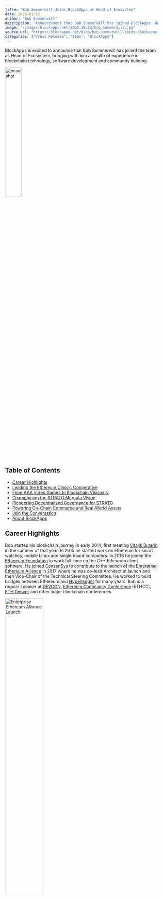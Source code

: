 ```yaml
---
title: "Bob Summerwill Joins BlockApps as Head of Ecosystem"
date: 2025-01-13
author: "Bob Summerwill"
description: "Announcement that Bob Summerwill has joined BlockApps  Head of Ecosystem."
image: "/images/blockapps.net/2025.10.13/bob_summerwill.jpg"
source_url: "https://blockapps.net/blog/bob-summerwill-joins-blockapps-as-key-industry-leader/"
categories: ["Press Release", "Team", "BlockApps"]
---
```


BlockApps is excited to announce that Bob Summerwill has joined the team as Head of Ecosystem, bringing with him a wealth of experience in blockchain technology, software development and community building.

<img src="{{ site.baseurl }}/images/blockapps.net/2025.10.13/bob_summerwill.jpg" alt="headshot" style="width: 33%;">

## Table of Contents

- [Career Highlights](#career-highlights)
- [Leading the Ethereum Classic Cooperative](#leading-the-ethereum-classic-cooperative)
- [From AAA Video Games to Blockchain Visionary](#from-aaa-video-games-to-blockchain-visionary)
- [Championing the STRATO Mercata Vision](#championing-the-strato-mercata-vision)
- [Pioneering Decentralized Governance for STRATO](#pioneering-decentralized-governance-for-strato)
- [Powering On-Chain Commerce and Real-World Assets](#powering-on-chain-commerce-and-real-world-assets)
- [Join the Conversation](#join-the-conversation)
- [About BlockApps](#about-blockapps)

## Career Highlights

Bob started his blockchain journey in early 2014, first meeting [Vitalik Buterin](https://x.com/VitalikButerin) in the summer of that year. In 2015 he started work on Ethereum for smart watches, mobile Linux and single board computers. In 2016 he joined the [Ethereum Foundation](https://ethereum.foundation/) to work full-time on the C++ Ethereum client software. He joined [ConsenSys](https://consensys.io/) to contribute to the launch of the [Enterprise Ethereum Alliance](https://entethalliance.com) in 2017 where he was co-lead Architect at launch and then Vice-Chair of the Technical Steering Committee. He worked to build bridges between Ethereum and [Hyperledger](https://www.hyperledger.org/) for many years. Bob is a regular speaker at [DEVCON](https://devcon.org), [Ethereum Community Conference](https://ethcc.io/) (ETHCC), [ETH Denver](https://www.ethdenver.com/) and other major blockchain conferences.

<img src="{{ site.baseurl }}/images/blockapps.net/2025.10.13/enteth20170110_withv.jpg" alt="Enterprise Ethereum Alliance Launch" style="width: 50%;">

## Leading the Ethereum Classic Cooperative

In 2019 he joined the [Ethereum Classic Cooperative](https://etccooperative.org) where he served as Executive Director for the last six years, fostering collaboration and development work in the ETC ecosystem. ETC Cooperative staff are maintainers of both the [Core-Geth](https://github.com/etclabscore/core-geth) and [Hyperledger Besu](https://github.com/hyperledger/besu) Ethereum client software. He also organized and hosted the ETC Summit in 2019 and [POW Summit](https://powsummit.com) in 2023 and 2024, bringing together the major proof of work communities at events in Vancouver, Prague and Frankfurt.

<img src="{{ site.baseurl }}/images/blockapps.net/2025.10.13/pow_summit.jpg" alt="POW Summit" style="width: 50%;">

## From AAA Video Games to Blockchain Visionary

Prior to his blockchain career, Bob spent 18 years in the videogames industry, mainly at [Electronic Arts](https://ea.com) in the UK and Canada. He worked as a software engineer, technical lead and ultimately as the EA Sports Label Software Architect (worldwide role, all platforms). He worked on FIFA, NBA, NHL and UFC titles, and multiple central technology and collaboration projects, ultimately being credited on 20 AAA titles. He also worked briefly as a Solutions Architect at [TD Securities](https://tdsecurities.com) in Toronto, and had a taste of the reality of software within financial institutions.

## Championing the STRATO Mercata Vision

> _"I am delighted to join BlocksApps and to contribute to the realization of the STRATO Mercata vision. Cryptocurrencies and stablecoins have found great product market fit, but bridging on-chain assets with the real world remains elusive. "Living on crypto" and "Unbank the banked" are not easy problems to solve, but they are essential for blockchain to achieve its ultimate utility. BlockApps are in a great position to deliver key building blocks for that end-goal."_
> 
> — Bob Summerwill

Bob's broad expertise and vision for the future of blockchain technology will be invaluable as BlockApps continues to drive innovation in the enterprise blockchain space.

## Pioneering Decentralized Governance for STRATO

Bob has strategically joined the BlockApps team in time for the expansion and intersection of offerings to the consumer market, particularly in the domains of Real World Assets (RWAs) and Decentralized Finance (DeFi). The company envisions a future where decisions governing the STRATO network are made through votes from distinguished individuals within the ecosystem, promoting a governance model that emphasizes transparency and community involvement. This initiative aims to set new standards for blockchain governance, ensuring that decision-making processes are both inclusive and accountable.

## Powering On-Chain Commerce and Real-World Assets

Looking ahead, BlockApps is driving a future where **commerce** is conducted entirely "on-chain." This shift toward a **permissionless**, unstoppable, and privacy-respecting system is facilitated by the **STRATO blockchain**. STRATO enables the creation of synthetic digital representations of **real-world assets**—including stackable gold and silver—that are **immutable** and **decentralized**, treating digital and physical assets with equal importance.

**Users can earn CATA governance tokens** for staking these real-world assets, further integrating physical goods into the **DeFi** ecosystem. STRATO will also function as a platform to vet and support sellers and developers committed to building tangible, real-world value—providing an extra layer of security and trust in the decentralized space.

Furthermore, STRATO will serve as a platform to vet and support sellers and developers within the ecosystem. The blockchain will provide open access to entities focused on building tangible, real-world value, further advancing the adoption and utility of decentralized technologies with an added layer of vetting that is needed in the industry.

## Join the Conversation

For more information, visit [www.blockapps.net](https://www.blockapps.net).

Join the discussion on our **Telegram channel** to stay updated and connect with the community.

## About BlockApps

BlockApps is making digital ownership real through the **STRATO blockchain protocol** and **Mercata Marketplace**. Founded by the team behind the Ethereum Haskell client, BlockApps is on a mission to bring **real-world assets** and **decentralized finance** to the forefront of global commerce. With a focus on innovation and sustainability, BlockApps is creating the foundation for a **trust-minimized**, **transparent**, and **freedom-respecting** future.
